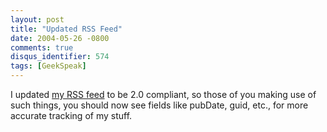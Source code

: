 ```yaml
---
layout: post
title: "Updated RSS Feed"
date: 2004-05-26 -0800
comments: true
disqus_identifier: 574
tags: [GeekSpeak]
---
```

I updated [my RSS feed](http://feeds.feedburner.com/Paraesthesia) to be
2.0 compliant, so those of you making use of such things, you should now
see fields like pubDate, guid, etc., for more accurate tracking of my
stuff.
